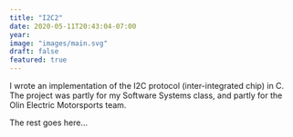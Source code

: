 ```yaml
---
title: "I2C2"
date: 2020-05-11T20:43:04-07:00
year:
image: "images/main.svg"
draft: false
featured: true
---
```


I wrote an implementation of the I2C protocol (inter-integrated chip) in C. The project was partly for my Software Systems class, and partly for the Olin Electric Motorsports team.

<!--more-->

The rest goes here...
